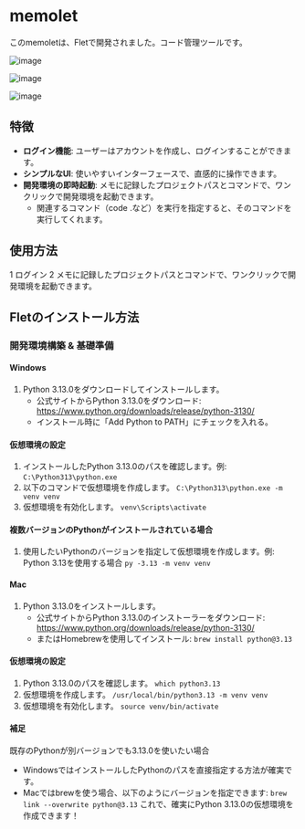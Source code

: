 # memolet

このmemoletは、Fletで開発されました。コード管理ツールです。

![image](https://github.com/user-attachments/assets/e11219bc-09c3-4175-9b79-a4350b98c669)

![image](https://github.com/user-attachments/assets/12af8618-7124-4af9-8d07-4b6532195748)

![image](https://github.com/user-attachments/assets/2f70acba-dd01-4d62-8b98-b6d88117efe1)


## 特徴

- **ログイン機能**: ユーザーはアカウントを作成し、ログインすることができます。
- **シンプルなUI**: 使いやすいインターフェースで、直感的に操作できます。
- **開発環境の即時起動**: メモに記録したプロジェクトパスとコマンドで、ワンクリックで開発環境を起動できます。
  - 関連するコマンド（code .など）を実行を指定すると、そのコマンドを実行してくれます。

## 使用方法

1 ログイン
2 メモに記録したプロジェクトパスとコマンドで、ワンクリックで開発環境を起動できます。


## Fletのインストール方法

### 開発環境構築 & 基礎準備

#### Windows

1. Python 3.13.0をダウンロードしてインストールします。
    - 公式サイトからPython 3.13.0をダウンロード: https://www.python.org/downloads/release/python-3130/
    - インストール時に「Add Python to PATH」にチェックを入れる。

#### 仮想環境の設定

1. インストールしたPython 3.13.0のパスを確認します。例: `C:\Python313\python.exe`
2. 以下のコマンドで仮想環境を作成します。 `C:\Python313\python.exe -m venv venv`
3. 仮想環境を有効化します。 `venv\Scripts\activate`

#### 複数バージョンのPythonがインストールされている場合

1. 使用したいPythonのバージョンを指定して仮想環境を作成します。例: Python 3.13を使用する場合 `py -3.13 -m venv venv`

#### Mac

1. Python 3.13.0をインストールします。
    - 公式サイトからPython 3.13.0のインストーラーをダウンロード: https://www.python.org/downloads/release/python-3130/
    - またはHomebrewを使用してインストール: `brew install python@3.13`

#### 仮想環境の設定

1. Python 3.13.0のパスを確認します。 `which python3.13`
2. 仮想環境を作成します。 `/usr/local/bin/python3.13 -m venv venv`
3. 仮想環境を有効化します。 `source venv/bin/activate`

#### 補足

既存のPythonが別バージョンでも3.13.0を使いたい場合
- WindowsではインストールしたPythonのパスを直接指定する方法が確実です。
- Macではbrewを使う場合、以下のようにバージョンを指定できます: `brew link --overwrite python@3.13` これで、確実にPython 3.13.0の仮想環境を作成できます！
